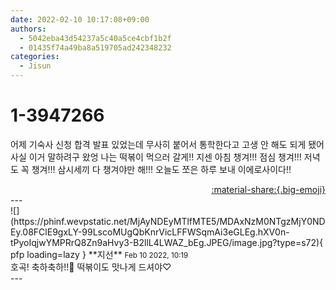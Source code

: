 ```yaml
---
date: 2022-02-10 10:17:08+09:00
authors:
  - 5042eba43d54237a5c40a5ce4cbf1b2f
  - 01435f74a49ba8a519705ad242348232
categories:
  - Jisun
---
```


# 1-3947266

<div class="post-container" markdown="1">
<div class="content-container md-sidebar__scrollwrap" markdown="1">

어제 기숙사 신청 합격 발표 있었는데 무사히 붙어서 통학한다고 고생 안 해도 되게 됐어 사실 이거 말하려구 왔엉 나는 떡볶이 먹으러 갈게!! 지센 아침 챙겨!!! 점심 챙겨!!! 저녁도 꼭 챙겨!!! 삼시세끼 다 챙겨야만 해!!! 오늘도 쪼은 하루 보내 이에로사이다!!

</div>
</div>

<div style="text-align: right;" markdown="1">
<a href="https://weverse.io/fromis9/fanpost/1-3947266" style="text-align: right;">:material-share:{.big-emoji}</a>
</div>
---

<div class="comments-container md-sidebar__scrollwrap" markdown="1">
<div class="comment" markdown="1">
<div class='id-container' markdown="1">
![](https://phinf.wevpstatic.net/MjAyNDEyMTlfMTE5/MDAxNzM0NTgzMjY0NDEy.08FClE9gxLY-99LscoMUgQbKnrVicLFFWSqmAi3eGLEg.hXV0n-tPyoIqjwYMPRrQ8Zn9aHvy3-B2llL4LWAZ_bEg.JPEG/image.jpg?type=s72){ pfp loading=lazy }
**<span class="artist">지선</span>** <small>Feb 10 2022, 10:19</small><br>
</div>
<div class='comment-body' markdown="1">
호곡! 축하축하!!🥳 떡볶이도 맛나게 드셔야♡ 
</div>
</div>
</div>
---
